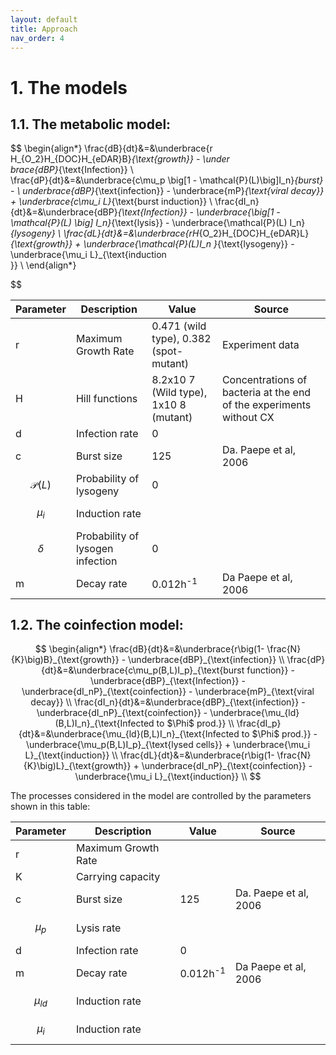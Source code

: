 ```yaml
---
layout: default
title: Approach
nav_order: 4
---
```


# 1. The models

## 1.1. The metabolic model:

$$
\begin{align*}
\frac{dB}{dt}&=&\underbrace{r H_{O_2}H_{DOC}H_{eDAR}B}_{\text{growth}} - \under\
brace{dBP}_{\text{Infection}} \\                                                  
\frac{dP}{dt}&=&\underbrace{c\mu_p \big[1 - \mathcal{P}(L)\big]I_n}_{burst} - \\
underbrace{dBP}_{\text{infection}} - \underbrace{mP}_{\text{viral decay}} + \underbrace{c\mu_i L}_{\text{burst induction}} \\ 
\frac{dI_n}{dt}&=&\underbrace{dBP}_{\text{Infection}} - \underbrace{\big[1 - \mathcal{P}(L) \big] I_n}_{\text{lysis}} - \underbrace{\mathcal{P}(L) I_n}_{lysogeny} \\ 
\frac{dL}{dt}&=&\underbrace{rH_{O_2}H_{DOC}H_{eDAR}L}_{\text{growth}} + \underbrace{\mathcal{P}(L)I_n }_{\text{lysogeny}} - \underbrace{\mu_i L}_{\text{induction\
}} \\
\end{align*}

$$

| Parameter | Description | Value| Source|
| ----------- | ----------- | ----------- | ----------- |
| r | Maximum Growth Rate |0.471 (wild type), 0.382 (spot- mutant)  | Experiment data |
| H | Hill functions |8.2x10 7 (Wild type), 1x10 8 (mutant)  | Concentrations of bacteria at the end of the experiments without CX  |
| d | Infection rate | 0 |  |
| c | Burst size | 125 |Da. Paepe et al, 2006  |
| $$\mathcal{P}(L)$$ | Probability of lysogeny | 0 |  |
| $$\mu_i$$ | Induction rate |  |   |
| $$\delta$$ | Probability of lysogen infection | 0 |  |
| m | Decay rate | 0.012h<sup>-1</sup>| Da Paepe et al, 2006  |

## 1.2. The coinfection model:

$$
\begin{align*} 
   \frac{dB}{dt}&=&\underbrace{r\big(1- \frac{N}{K}\big)B}_{\text{growth}} - \underbrace{dBP}_{\text{infection}} \\
   \frac{dP}{dt}&=&\underbrace{c\mu_p(B,L)I_p}_{\text{burst function}} - \underbrace{dBP}_{\text{Infection}} - \underbrace{dI_nP}_{\text{coinfection}} - \underbrace{mP}_{\text{viral decay}} \\
   \frac{dI_n}{dt}&=&\underbrace{dBP}_{\text{infection}} - \underbrace{dI_nP}_{\text{coinfection}} - \underbrace{\mu_{ld}(B,L)I_n}_{\text{Infected to $\Phi$ prod.}} \\
   \frac{dI_p}{dt}&=&\underbrace{\mu_{ld}(B,L)I_n}_{\text{Infected to $\Phi$ prod.}} - \underbrace{\mu_p(B,L)I_p}_{\text{lysed cells}} + \underbrace{\mu_i L}_{\text{induction}} \\
   \frac{dL}{dt}&=&\underbrace{r\big(1- \frac{N}{K}\big)L}_{\text{growth}} + \underbrace{dI_nP}_{\text{coinfection}} - \underbrace{\mu_i L}_{\text{induction}} \\
$$


The processes considered in the model are controlled by the parameters shown in this table:

| Parameter | Description | Value| Source|
| ----------- | ----------- | ----------- | ----------- |
| r | Maximum Growth Rate |   |  |
| K | Carrying capacity |  |  |
| c | Burst size | 125 |Da. Paepe et al, 2006  |
| $$\mu_p$$ | Lysis rate |  |   |
| d | Infection rate | 0 |  |
| m | Decay rate | 0.012h<sup>-1</sup>| Da Paepe et al, 2006  |
| $$\mu_{ld}$$ | Induction rate |  |   |
| $$\mu_i$$ | Induction rate |  |   |



